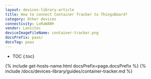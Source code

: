 ```yaml
---
layout: devices-library-article
title: How to connect Container Tracker to ThingsBoard?
category: Other devices
connectivity: LoRaWAN®
vendor: Lansitec
deviceImageFileName: container-tracker.png
docsPrefix: paas/
docsTag: paas
---
```


* TOC
{:toc}

{% include get-hosts-name.html docsPrefix=page.docsPrefix %}
{% include /docs/devices-library/guides/container-tracker.md %}